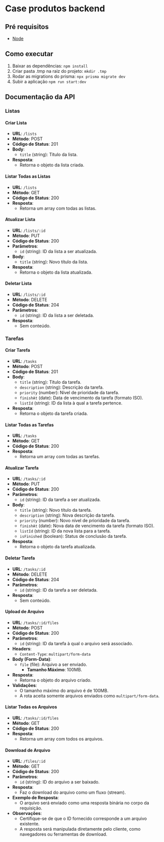 # Case produtos backend

## Pré requisitos
- [Node](https://nodejs.org/pt)

## Como executar
1. Baixar as dependências: `npm install`
2. Criar pasta .tmp na raiz do projeto: `mkdir .tmp`
3. Rodar as migrations do prisma: `npx prisma migrate dev`
4. Subir a aplicação `npm run start:dev`

## Documentação da API

### Listas

#### Criar Lista
- **URL**: `/lists`
- **Método**: POST
- **Código de Status**: 201
- **Body**:
  - `title` (string): Título da lista.
- **Resposta**:
  - Retorna o objeto da lista criada.

#### Listar Todas as Listas
- **URL**: `/lists`
- **Método**: GET
- **Código de Status**: 200
- **Resposta**:
  - Retorna um array com todas as listas.

#### Atualizar Lista
- **URL**: `/lists/:id`
- **Método**: PUT
- **Código de Status**: 200
- **Parâmetros**:
  - `id` (string): ID da lista a ser atualizada.
- **Body**:
  - `title` (string): Novo título da lista.
- **Resposta**:
  - Retorna o objeto da lista atualizada.

#### Deletar Lista
- **URL**: `/lists/:id`
- **Método**: DELETE
- **Código de Status**: 204
- **Parâmetros**:
  - `id` (string): ID da lista a ser deletada.
- **Resposta**:
  - Sem conteúdo.

### Tarefas

#### Criar Tarefa
- **URL**: `/tasks`
- **Método**: POST
- **Código de Status**: 201
- **Body**:
  - `title` (string): Título da tarefa.
  - `description` (string): Descrição da tarefa.
  - `priority` (number): Nível de prioridade da tarefa.
  - `finishAt` (date): Data de vencimento da tarefa (formato ISO).
  - `listId` (string): ID da lista à qual a tarefa pertence.
- **Resposta**:
  - Retorna o objeto da tarefa criada.

#### Listar Todas as Tarefas
- **URL**: `/tasks`
- **Método**: GET
- **Código de Status**: 200
- **Resposta**:
  - Retorna um array com todas as tarefas.

#### Atualizar Tarefa
- **URL**: `/tasks/:id`
- **Método**: PUT
- **Código de Status**: 200
- **Parâmetros**:
  - `id` (string): ID da tarefa a ser atualizada.
- **Body**:
  - `title` (string): Novo título da tarefa.
  - `description` (string): Nova descrição da tarefa.
  - `priority` (number): Novo nível de prioridade da tarefa.
  - `finishAt` (date): Nova data de vencimento da tarefa (formato ISO).
  - `listId` (string): ID da nova lista para a tarefa.
  - `isFinished` (boolean): Status de conclusão da tarefa.
- **Resposta**:
  - Retorna o objeto da tarefa atualizada.

#### Deletar Tarefa
- **URL**: `/tasks/:id`
- **Método**: DELETE
- **Código de Status**: 204
- **Parâmetros**:
  - `id` (string): ID da tarefa a ser deletada.
- **Resposta**:
  - Sem conteúdo.

#### Upload de Arquivo
- **URL**: `/tasks/:id/files`
- **Método**: POST
- **Código de Status**: 200
- **Parâmetros**:
  - `id` (string): ID da tarefa à qual o arquivo será associado.
- **Headers**:
  - `Content-Type`: `multipart/form-data`
- **Body (Form-Data)**:
  - `file` (file): Arquivo a ser enviado.
    - **Tamanho Máximo**: 100MB.
- **Resposta**:
  - Retorna o objeto do arquivo criado.
- **Validações**:
  - O tamanho máximo do arquivo é de 100MB.
  - A rota aceita somente arquivos enviados como `multipart/form-data`.

#### Listar Todas os Arquivos
- **URL**: `/tasks/:id/files`
- **Método**: GET
- **Código de Status**: 200
- **Resposta**:
  - Retorna um array com todos os arquivos.

#### Download de Arquivo
- **URL**: `/files/:id`
- **Método**: GET
- **Código de Status**: 200
- **Parâmetros**:
  - `id` (string): ID do arquivo a ser baixado.
- **Resposta**:
  - Faz o download do arquivo como um fluxo (stream).
- **Exemplo de Resposta**:
  - O arquivo será enviado como uma resposta binária no corpo da requisição.
- **Observações**:
  - Certifique-se de que o ID fornecido corresponde a um arquivo existente.
  - A resposta será manipulada diretamente pelo cliente, como navegadores ou ferramentas de download.

